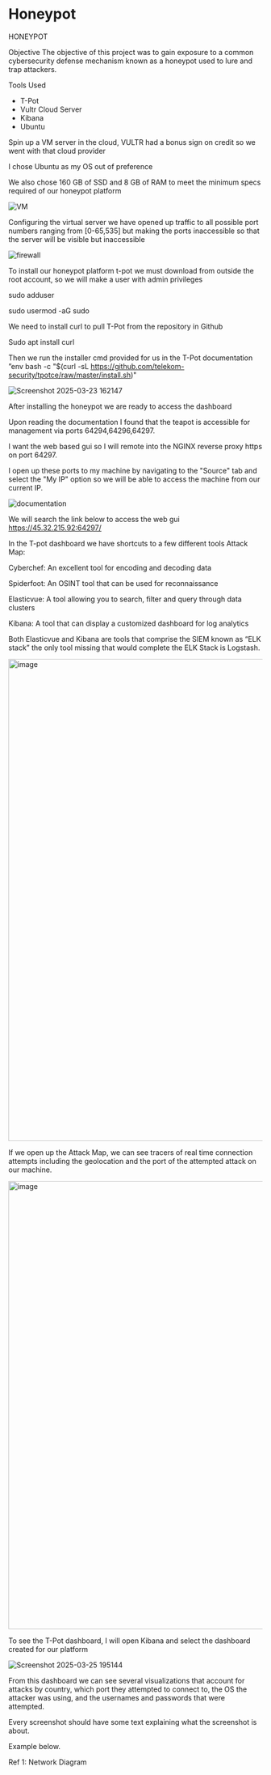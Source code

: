 # Honeypot

HONEYPOT

Objective
The objective of this project was to gain exposure to a common cybersecurity defense mechanism known as a honeypot used to lure and trap attackers. 

Tools Used
- T-Pot
- Vultr Cloud Server
- Kibana
- Ubuntu

Spin up a VM server in the cloud, VULTR had a bonus sign on credit so we went with that cloud provider

I chose Ubuntu as my OS out of preference

We also chose 160 GB of SSD and 8 GB of RAM to meet the minimum specs required of our honeypot platform

![VM](https://github.com/user-attachments/assets/3c9df45d-f608-4e9a-9732-0cd399bcb547)

Configuring the virtual server we have opened up traffic to all possible port numbers ranging from [0-65,535] but making the ports inaccessible so that the server will be visible but inaccessible

![firewall](https://github.com/user-attachments/assets/a66d3360-b00f-4efb-b16c-a96f7f77d50d)

To install our honeypot platform t-pot we must download from outside the root account, so we will make a user with admin privileges

sudo adduser <adrian>

sudo usermod -aG sudo <adrian>

We need to install curl to pull T-Pot from the repository in Github

Sudo apt install curl 

Then we run the installer cmd provided for us in the T-Pot documentation ”env bash -c "$(curl -sL https://github.com/telekom-security/tpotce/raw/master/install.sh)"

![Screenshot 2025-03-23 162147](https://github.com/user-attachments/assets/d0a80bd2-ce58-4930-a7e5-537eb18797fc)

After installing the honeypot we are ready to access the dashboard

Upon reading the documentation I found that the teapot is accessible for management via ports 64294,64296,64297.

I want the web based gui so I will remote into the NGINX reverse proxy https on port 64297. 

I open up these ports to my machine by navigating to the "Source" tab and select the "My IP" option so we will be able to access the machine from our current IP.

![documentation](https://github.com/user-attachments/assets/a417aa16-de5b-41dc-9c79-25c2c8f5ec99)

We will search the link below to access the web gui
https://45.32.215.92:64297/

In the T-pot dashboard we have shortcuts to a few different tools
Attack Map:

Cyberchef: An excellent tool for encoding and decoding data

Spiderfoot: An OSINT tool that can be used for reconnaissance 

Elasticvue: A tool allowing you to search, filter and query through data clusters

Kibana: A tool that can display a customized dashboard for log analytics

Both Elasticvue and Kibana are tools that comprise the SIEM known as “ELK stack” the only tool missing that would complete the ELK Stack is Logstash.

<img width="953" alt="image" src="https://github.com/user-attachments/assets/c72e4071-2638-438d-93a1-a5f378aa0871"/>

If we open up the Attack Map, we can see tracers of real time connection attempts including the geolocation and the port of the attempted attack on our machine.

<img width="886" alt="image" src="https://github.com/user-attachments/assets/82a8391e-8ad5-4729-8b24-39d4c1aa281e" />


To see the T-Pot dashboard, I will open Kibana and select the dashboard created for our platform

![Screenshot 2025-03-25 195144](https://github.com/user-attachments/assets/68a9c6e3-22ac-4cd6-8b01-994970c8caa3)

From this dashboard we can see several visualizations that account for attacks by country, which port they attempted to connect to, the OS the attacker was using, and the usernames and passwords that were attempted.

Every screenshot should have some text explaining what the screenshot is about.

Example below.

Ref 1: Network Diagram
